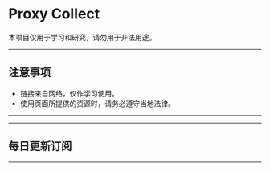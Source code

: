 # Proxy Collect

本项目仅用于学习和研究，请勿用于非法用途。

---

## 注意事项

- 链接来自网络，仅作学习使用。
- 使用页面所提供的资源时，请务必遵守当地法律。

---
---

## 每日更新订阅


---
